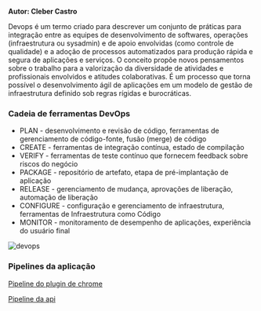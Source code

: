 **Autor: Cleber Castro**

Devops é um termo criado para descrever um conjunto de práticas para integração entre as equipes de desenvolvimento de softwares, operações (infraestrutura ou sysadmin) e de apoio envolvidas (como controle de qualidade) e a adoção de processos automatizados para produção rápida e segura de aplicações e serviços. O conceito propõe novos pensamentos sobre o trabalho para a valorização da diversidade de atividades e profissionais envolvidos e atitudes colaborativas. É um processo que torna possível o desenvolvimento ágil de aplicações em um modelo de gestão de infraestrutura definido sob regras rígidas e burocráticas.

### Cadeia de ferramentas DevOps

* PLAN - desenvolvimento e revisão de código, ferramentas de gerenciamento de código-fonte, fusão (merge) de código
* CREATE - ferramentas de integração contínua, estado de compilação
* VERIFY - ferramentas de teste contínuo que fornecem feedback sobre riscos do negócio
* PACKAGE - repositório de artefato, etapa de pré-implantação de aplicação
* RELEASE - gerenciamento de mudança, aprovações de liberação, automação de liberação
* CONFIGURE - configuração e gerenciamento de infraestrutura, ferramentas de Infraestrutura como Código
* MONITOR - monitoramento de desempenho de aplicações, experiência do usuário final

![devops](https://upload.wikimedia.org/wikipedia/commons/thumb/0/05/Devops-toolchain.svg/1920px-Devops-toolchain.svg.png)

### Pipelines da aplicação

[Pipeline do plugin de chrome](../plugin/README.md)

[Pipeline da api](../api/README.md)